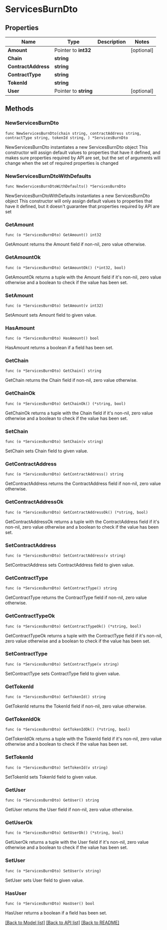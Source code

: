 # ServicesBurnDto

## Properties

Name | Type | Description | Notes
------------ | ------------- | ------------- | -------------
**Amount** | Pointer to **int32** |  | [optional] 
**Chain** | **string** |  | 
**ContractAddress** | **string** |  | 
**ContractType** | **string** |  | 
**TokenId** | **string** |  | 
**User** | Pointer to **string** |  | [optional] 

## Methods

### NewServicesBurnDto

`func NewServicesBurnDto(chain string, contractAddress string, contractType string, tokenId string, ) *ServicesBurnDto`

NewServicesBurnDto instantiates a new ServicesBurnDto object
This constructor will assign default values to properties that have it defined,
and makes sure properties required by API are set, but the set of arguments
will change when the set of required properties is changed

### NewServicesBurnDtoWithDefaults

`func NewServicesBurnDtoWithDefaults() *ServicesBurnDto`

NewServicesBurnDtoWithDefaults instantiates a new ServicesBurnDto object
This constructor will only assign default values to properties that have it defined,
but it doesn't guarantee that properties required by API are set

### GetAmount

`func (o *ServicesBurnDto) GetAmount() int32`

GetAmount returns the Amount field if non-nil, zero value otherwise.

### GetAmountOk

`func (o *ServicesBurnDto) GetAmountOk() (*int32, bool)`

GetAmountOk returns a tuple with the Amount field if it's non-nil, zero value otherwise
and a boolean to check if the value has been set.

### SetAmount

`func (o *ServicesBurnDto) SetAmount(v int32)`

SetAmount sets Amount field to given value.

### HasAmount

`func (o *ServicesBurnDto) HasAmount() bool`

HasAmount returns a boolean if a field has been set.

### GetChain

`func (o *ServicesBurnDto) GetChain() string`

GetChain returns the Chain field if non-nil, zero value otherwise.

### GetChainOk

`func (o *ServicesBurnDto) GetChainOk() (*string, bool)`

GetChainOk returns a tuple with the Chain field if it's non-nil, zero value otherwise
and a boolean to check if the value has been set.

### SetChain

`func (o *ServicesBurnDto) SetChain(v string)`

SetChain sets Chain field to given value.


### GetContractAddress

`func (o *ServicesBurnDto) GetContractAddress() string`

GetContractAddress returns the ContractAddress field if non-nil, zero value otherwise.

### GetContractAddressOk

`func (o *ServicesBurnDto) GetContractAddressOk() (*string, bool)`

GetContractAddressOk returns a tuple with the ContractAddress field if it's non-nil, zero value otherwise
and a boolean to check if the value has been set.

### SetContractAddress

`func (o *ServicesBurnDto) SetContractAddress(v string)`

SetContractAddress sets ContractAddress field to given value.


### GetContractType

`func (o *ServicesBurnDto) GetContractType() string`

GetContractType returns the ContractType field if non-nil, zero value otherwise.

### GetContractTypeOk

`func (o *ServicesBurnDto) GetContractTypeOk() (*string, bool)`

GetContractTypeOk returns a tuple with the ContractType field if it's non-nil, zero value otherwise
and a boolean to check if the value has been set.

### SetContractType

`func (o *ServicesBurnDto) SetContractType(v string)`

SetContractType sets ContractType field to given value.


### GetTokenId

`func (o *ServicesBurnDto) GetTokenId() string`

GetTokenId returns the TokenId field if non-nil, zero value otherwise.

### GetTokenIdOk

`func (o *ServicesBurnDto) GetTokenIdOk() (*string, bool)`

GetTokenIdOk returns a tuple with the TokenId field if it's non-nil, zero value otherwise
and a boolean to check if the value has been set.

### SetTokenId

`func (o *ServicesBurnDto) SetTokenId(v string)`

SetTokenId sets TokenId field to given value.


### GetUser

`func (o *ServicesBurnDto) GetUser() string`

GetUser returns the User field if non-nil, zero value otherwise.

### GetUserOk

`func (o *ServicesBurnDto) GetUserOk() (*string, bool)`

GetUserOk returns a tuple with the User field if it's non-nil, zero value otherwise
and a boolean to check if the value has been set.

### SetUser

`func (o *ServicesBurnDto) SetUser(v string)`

SetUser sets User field to given value.

### HasUser

`func (o *ServicesBurnDto) HasUser() bool`

HasUser returns a boolean if a field has been set.


[[Back to Model list]](../README.md#documentation-for-models) [[Back to API list]](../README.md#documentation-for-api-endpoints) [[Back to README]](../README.md)


